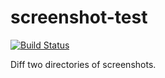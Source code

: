 screenshot-test
===

[![Build Status](https://travis-ci.org/l0b0/diffshot.svg)](https://travis-ci.org/l0b0/diffshot)

Diff two directories of screenshots.
